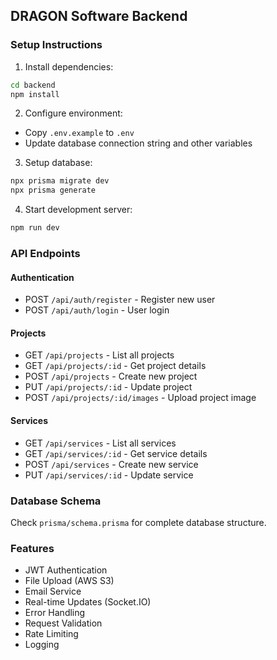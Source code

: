 ## DRAGON Software Backend

### Setup Instructions

1. Install dependencies:
```bash
cd backend
npm install
```

2. Configure environment:
- Copy `.env.example` to `.env`
- Update database connection string and other variables

3. Setup database:
```bash
npx prisma migrate dev
npx prisma generate
```

4. Start development server:
```bash
npm run dev
```

### API Endpoints

#### Authentication
- POST `/api/auth/register` - Register new user
- POST `/api/auth/login` - User login

#### Projects
- GET `/api/projects` - List all projects
- GET `/api/projects/:id` - Get project details
- POST `/api/projects` - Create new project
- PUT `/api/projects/:id` - Update project
- POST `/api/projects/:id/images` - Upload project image

#### Services
- GET `/api/services` - List all services
- GET `/api/services/:id` - Get service details
- POST `/api/services` - Create new service
- PUT `/api/services/:id` - Update service

### Database Schema

Check `prisma/schema.prisma` for complete database structure.

### Features

- JWT Authentication
- File Upload (AWS S3)
- Email Service
- Real-time Updates (Socket.IO)
- Error Handling
- Request Validation
- Rate Limiting
- Logging